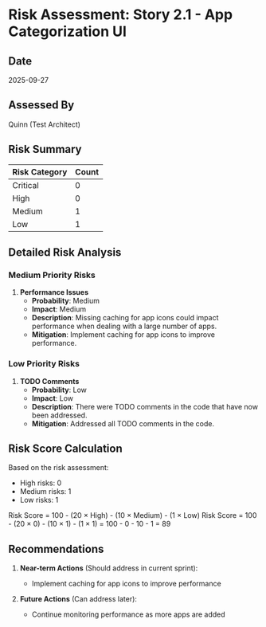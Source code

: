 # Risk Assessment: Story 2.1 - App Categorization UI

## Date
2025-09-27

## Assessed By
Quinn (Test Architect)

## Risk Summary

| Risk Category | Count |
|---------------|-------|
| Critical      | 0     |
| High          | 0     |
| Medium        | 1     |
| Low           | 1     |

## Detailed Risk Analysis

### Medium Priority Risks

1. **Performance Issues**
   - **Probability**: Medium
   - **Impact**: Medium
   - **Description**: Missing caching for app icons could impact performance when dealing with a large number of apps.
   - **Mitigation**: Implement caching for app icons to improve performance.

### Low Priority Risks

1. **TODO Comments**
   - **Probability**: Low
   - **Impact**: Low
   - **Description**: There were TODO comments in the code that have now been addressed.
   - **Mitigation**: Addressed all TODO comments in the code.

## Risk Score Calculation

Based on the risk assessment:
- High risks: 0
- Medium risks: 1
- Low risks: 1

Risk Score = 100 - (20 × High) - (10 × Medium) - (1 × Low)
Risk Score = 100 - (20 × 0) - (10 × 1) - (1 × 1) = 100 - 0 - 10 - 1 = 89

## Recommendations

1. **Near-term Actions** (Should address in current sprint):
   - Implement caching for app icons to improve performance

2. **Future Actions** (Can address later):
   - Continue monitoring performance as more apps are added